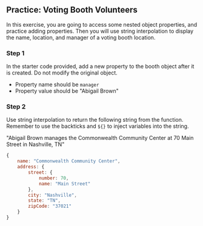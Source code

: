 ## Practice: Voting Booth Volunteers

In this exercise, you are going to access some nested object properties, and practice adding properties. Then you will use string interpolation to display the name, location, and manager of a voting booth location.

### Step 1

In the starter code provided, add a new property to the booth object after it is created. Do not modify the original object. 

* Property name should be `manager`
* Property value should be "Abigail Brown"

### Step 2

Use string interpolation to return the following string from the function. Remember to use the backticks and `${}` to inject variables into the string.

"Abigail Brown manages the Commonwealth Community Center at 70 Main Street in Nashville, TN"




```js
{
	name: "Commonwealth Community Center",
	address: {
		street: {
			number: 70,
			name: "Main Street"
		},
		city: "Nashville",
		state: "TN",
		zipCode: "37021"
	}
}
```



